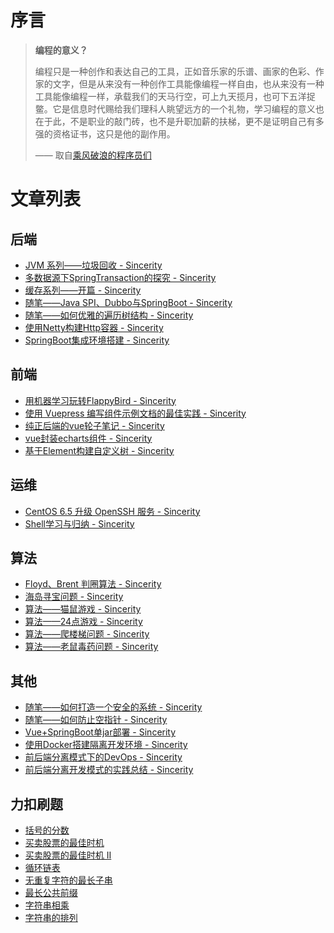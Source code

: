 # 序言

> **编程的意义？**
> 
> 编程只是一种创作和表达自己的工具，正如音乐家的乐谱、画家的色彩、作家的文字，但是从来没有一种创作工具能像编程一样自由，也从来没有一种工具能像编程一样，承载我们的天马行空，可上九天揽月，也可下五洋捉鳖。它是信息时代赐给我们理科人眺望远方的一个礼物，学习编程的意义也在于此，不是职业的敲门砖，也不是升职加薪的扶梯，更不是证明自己有多强的资格证书，这只是他的副作用。
> 
> —— 取自[乘风破浪的程序员们](https://www.bilibili.com/video/BV1CA411i7W)


# 文章列表

## 后端

* [JVM 系列——垃圾回收 - Sincerity](https://chenjianhui.site/2020-06-29-jvm-gc/)
* [多数据源下SpringTransaction的探究 - Sincerity](https://chenjianhui.site/2020-01-09-spring-transaction/)
* [缓存系列——开篇 - Sincerity](https://chenjianhui.site/2020-01-07-cache-opening/)
* [随笔——Java SPI、Dubbo与SpringBoot - Sincerity](https://chenjianhui.site/2019-09-01-spi-spring-dubbo/)
* [随笔——如何优雅的遍历树结构 - Sincerity](https://chenjianhui.site/2019-08-29-essay/)
* [使用Netty构建Http容器 - Sincerity](https://chenjianhui.site/2018-05-23-build-http-server-with-netty/)
* [SpringBoot集成环境搭建 - Sincerity](https://chenjianhui.site/2018-02-21-build-springboot-env/)


## 前端

* [用机器学习玩转FlappyBird - Sincerity](https://chenjianhui.site/2019-09-06-machine-learning/)
* [使用 Vuepress 编写组件示例文档的最佳实践 - Sincerity](https://chenjianhui.site/2020-05-31-vuepress-plugin-demo-container/)
* [纯正后端的vue轮子笔记 - Sincerity](https://chenjianhui.site/2018-05-18-vue-notes/)
* [vue封装echarts组件 - Sincerity](https://chenjianhui.site/2017-09-30-vue-echarts/)
* [基于Element构建自定义树 - Sincerity](https://chenjianhui.site/2017-09-19-vue-custom-tree/)

## 运维

* [CentOS 6.5 升级 OpenSSH 服务 - Sincerity](https://chenjianhui.site/2020-06-23-upgrade-openssh7.7p1-centos6/)
* [Shell学习与归纳 - Sincerity](https://chenjianhui.site/2019-08-25-learn-shell/)

## 算法

* [Floyd、Brent 判圈算法 - Sincerity](https://chenjianhui.site/2020-06-24-floyd-cycle-detection-algorithm/)
* [海岛寻宝问题 - Sincerity](https://chenjianhui.site/2019-07-14-thinking-topic/)
* [算法——猫鼠游戏 - Sincerity](https://chenjianhui.site/2019-06-20-algorithm-topic/)
* [算法——24点游戏 - Sincerity](https://chenjianhui.site/2019-06-17-algorithm-topic/)
* [算法——爬楼梯问题 - Sincerity](https://chenjianhui.site/2019-06-13-algorithm-topic/)
* [算法——老鼠毒药问题 - Sincerity](https://chenjianhui.site/2019-06-12-algorithm-topic/)

## 其他

* [随笔——如何打造一个安全的系统 - Sincerity](https://chenjianhui.site/2019-12-14-safe-on-web/)
* [随笔——如何防止空指针 - Sincerity](https://chenjianhui.site/2019-11-20-null-for-java/)
* [Vue+SpringBoot单jar部署 - Sincerity](https://chenjianhui.site/2019-08-15-server-front-separate-package/)
* [使用Docker搭建隔离开发环境 - Sincerity](https://chenjianhui.site/2019-04-19-docker-env/)
* [前后端分离模式下的DevOps - Sincerity](https://chenjianhui.site/2019-03-01-devops-practice/)
* [前后端分离开发模式的实践总结 - Sincerity](https://chenjianhui.site/2019-02-23-server-front-separate/)

## 力扣刷题

* [括号的分数](https://chenjianhui.site/leetcode/posts/856/index.html)
* [买卖股票的最佳时机](https://chenjianhui.site/leetcode/posts/dynamic-1042/index.html)
* [买卖股票的最佳时机 II](https://chenjianhui.site/leetcode/posts/dynamic-1043/index.html)
* [循环链表](https://chenjianhui.site/leetcode/posts/linked-list-cycle/index.html)
* [无重复字符的最长子串](https://chenjianhui.site/leetcode/posts/string-1012/index.html)
* [最长公共前缀](https://chenjianhui.site/leetcode/posts/string-1014/index.html)
* [字符串相乘](https://chenjianhui.site/leetcode/posts/string-1015/index.html)
* [字符串的排列](https://chenjianhui.site/leetcode/posts/string-1016/index.html)















